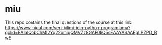 # miu
This repo contains the final questions of the course at this link: https://www.miuul.com/veri-bilimi-icin-python-programlama?gclid=EAIaIQobChMI2Yq22omigQMVZz8GAB0IiQ5sEAAYASAAEgLPZPD_BwE
